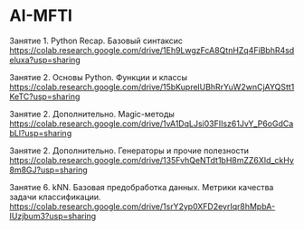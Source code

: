 # AI-MFTI

Занятие 1. Python Recap. Базовый синтаксис
https://colab.research.google.com/drive/1Eh9LwgzFcA8QtnHZq4FiBbhR4sdeluxa?usp=sharing

Занятие 2. Основы Python. Функции и классы 
https://colab.research.google.com/drive/15bKuprelUBhRrYuW2wnCjAYQStt1KeTC?usp=sharing

Занятие 2. Дополнительно. Magic-методы
https://colab.research.google.com/drive/1vA1DqLJsi03FIIsz61JvY_P6oGdCabLl?usp=sharing

Занятие 2. Дополнительно. Генераторы и прочие полезности
https://colab.research.google.com/drive/135FvhQeNTdt1bH8mZZ6XId_ckHy8m8GJ?usp=sharing

Занятие 6. kNN. Базовая предобработка данных. Метрики качества задачи классификации. 
https://colab.research.google.com/drive/1srY2yp0XFD2eyrIqr8hMpbA-IUzjbum3?usp=sharing
